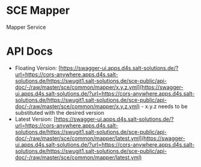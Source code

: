 SCE Mapper
==========

Mapper Service

# API Docs
* Floating Version: [https://swagger-ui.apps.d4s.salt-solutions.de/?url=https://cors-anywhere.apps.d4s.salt-solutions.de/https://swugit1.salt-solutions.de/sce-public/api-doc/-/raw/master/sce/common/mapper/x.y.z.yml](https://swagger-ui.apps.d4s.salt-solutions.de/?url=https://cors-anywhere.apps.d4s.salt-solutions.de/https://swugit1.salt-solutions.de/sce-public/api-doc/-/raw/master/sce/common/mapper/x.y.z.yml) - x.y.z needs to be substituted with the desired version 
* Latest Version: [https://swagger-ui.apps.d4s.salt-solutions.de/?url=https://cors-anywhere.apps.d4s.salt-solutions.de/https://swugit1.salt-solutions.de/sce-public/api-doc/-/raw/master/sce/common/mapper/latest.yml](https://swagger-ui.apps.d4s.salt-solutions.de/?url=https://cors-anywhere.apps.d4s.salt-solutions.de/https://swugit1.salt-solutions.de/sce-public/api-doc/-/raw/master/sce/common/mapper/latest.yml)
